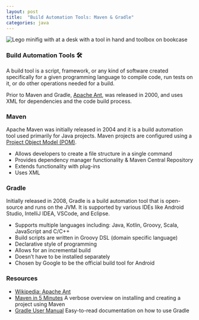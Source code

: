 ```yaml
---
layout: post
title:  "Build Automation Tools: Maven & Gradle"
categories: java 
---
```


![Lego minifig with at a desk with a tool in hand and toolbox on bookcase](/tanyaselvog.github.io/assets/toolFig.jpeg)

### Build Automation Tools 🛠️

A build tool is a script, framework, or any kind of software created specifically for a given programming language to compile code, run tests on it, or do other operations needed for a build.

Prior to Maven and Gradle, [Apache Ant](https://ant.apache.org/), was released in 2000, and uses XML for dependencies and the code build process.  


### Maven

Apache Maven was initially released in 2004 and it is a build automation tool used primarily for Java projects. Maven projects are configured using a [Project Object Model (POM)](https://en.wikipedia.org/wiki/Apache_Maven#Project_Object_Model).  


* Allows developers to create a file structure in a single command
* Provides dependency manager functionality & Maven Central Repository
* Extends functionality with plug-ins
* Uses XML  

### Gradle

Initially released in 2008, Gradle is a build automation tool that is open-source and runs on the JVM. It is supported by various IDEs like Android Studio, IntelliJ IDEA, VSCode, and Eclipse.  
* Supports multiple languages including: Java, Kotlin, Groovy, Scala, JavaScript and C/C++
* Build scripts are written in Groovy DSL (domain specific language)
* Declarative style of programming
* Allows for an incremental build
* Doesn’t have to be installed separately 
* Chosen by Google to be the official build tool for Android  



### Resources
* [Wikipedia: Apache Ant](https://en.wikipedia.org/wiki/Apache_Ant)
* [Maven in 5 Minutes](https://maven.apache.org/guides/getting-started/maven-in-five-minutes.html) A verbose overview on installing and creating a project using Maven
* [Gradle User Manual](https://docs.gradle.org/current/userguide/userguide.html) Easy-to-read documentation on how to use Gradle




